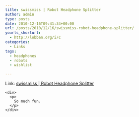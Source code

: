 ```yaml
---
title: swissmiss | Robot Headphone Splitter
author: admin
type: posts
date: 2010-12-16T09:41:34+00:00
url: /posts/2010/12/16/swissmiss-robot-headphone-splitter/
yourls_shorturl:
  - http://lobban.org/i/c
categories:
  - Links
tags:
  - headphones
  - robots
  - wishlist

---
```

<div>
  <div>
    <p>
      Link: <a href="http://www.swiss-miss.com/2010/12/robot-headphone-splitter.html">swissmiss | Robot Headphone Splitter</a>
    </p>
    
    <div>
      <p>
        So much fun.
      </p>
    </div>
  </div>
</div>
